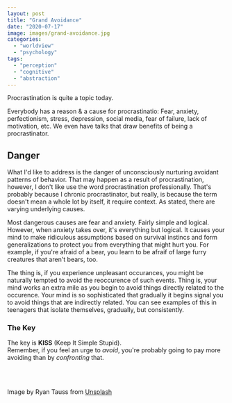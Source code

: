```yaml
---
layout: post
title: "Grand Avoidance"
date: "2020-07-17"
image: images/grand-avoidance.jpg
categories: 
  - "worldview"
  - "psychology"
tags:
  - "perception"
  - "cognitive"
  - "abstraction"
---
```


Procrastination is quite a topic today.

Everybody has a reason & a cause for procrastinatio:
Fear, anxiety, perfectionism, stress, depression, social media, fear of failure, lack of motivation, etc. 
We even have talks that draw benefits of being a procrastinator.

## Danger
What I'd like to address is the danger of unconsciously nurturing avoidant patterns of behavior. That may happen as a result of procrastination, however, I don't like use the word procrastination professionally. That's probably because I chronic procrastinator, but really, is because the term doesn't mean a whole lot by itself, it require context. As stated, there are varying underlying causes.

Most dangerous causes are fear and anxiety. Fairly simple and logical. However, when anxiety takes over, it's everything but logical. It causes your mind to make ridiculous assumptions based on survival instincs and form generalizations to protect you from everything that might hurt you. For example, if you're afraid of a bear, you learn to be afraif of large furry creatures that aren't bears, too.

The thing is, if you experience unpleasant occurances, you might be naturally tempted to avoid the reoccurence of such events. Thing is, your mind works an extra mile as you begin to avoid things directly related to the occurence. Your mind is so sophisticated that gradually it begins signal you to avoid things that are indirectly related. You can see examples of this in teenagers that isolate themselves, gradually, but consistently.

### The Key
The key is **KISS** (Keep It Simple Stupid).  
Remember, if you feel an urge to *avoid*, you're probably going to pay more avoiding than by *confronting* that.

<br />
<br />

Image by Ryan Tauss from [Unsplash](https://unsplash.com/photos/jVwb9LjxJ08)